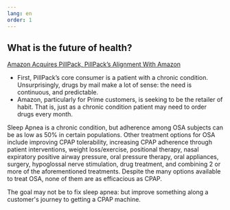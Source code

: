 ```yaml
---
lang: en
order: 1
---
```


What is the future of health?
-------------
<a target="blank_" href="https://stratechery.com/2018/amazon-acquires-pillbox-pillpacks-alignment-with-amazon-the-walmart-miss/">Amazon Acquires PillPack, PillPack’s Alignment With Amazon</a>
* First, PillPack’s core consumer is a patient with a chronic condition. Unsurprisingly, drugs by mail make a lot of sense: the need is continuous, and predictable.
* Amazon, particularly for Prime customers, is seeking to be the retailer of habit. That is, just as a chronic condition patient may need to order drugs every month.

Sleep Apnea is a chronic condition, but adherence among OSA subjects can be as low as 50% in certain populations. Other treatment options for OSA include improving CPAP tolerability, increasing CPAP adherence through patient interventions, weight loss/exercise, positional therapy, nasal expiratory positive airway pressure, oral pressure therapy, oral appliances, surgery, hypoglossal nerve stimulation, drug treatment, and combining 2 or more of the aforementioned treatments. Despite the many options available to treat OSA, none of them are as efficacious as CPAP.

The goal may not be to fix sleep apnea: but improve something along a customer's journey to getting a CPAP machine.
